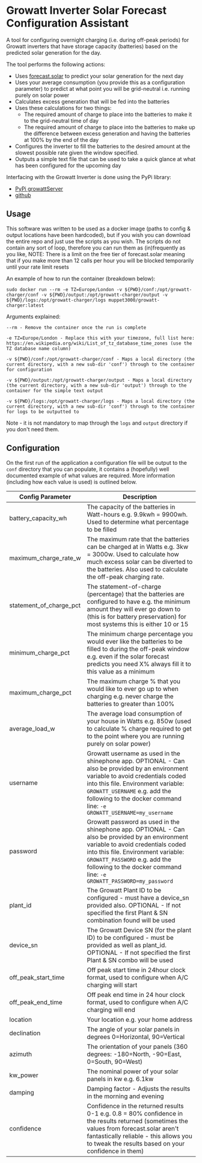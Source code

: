 # Growatt Inverter Solar Forecast Configuration Assistant
A tool for configuring overnight charging (i.e. during off-peak periods) for Growatt inverters that have storage capacity (batteries) based on the predicted solar generation for the day.

The tool performs the following actions:
* Uses [forecast.solar](https://forecast.solar/) to predict your solar generation for the next day
* Uses your average consumption (you provide this as a configuration parameter) to predict at what point you will be grid-neutral i.e. running purely on solar power
* Calculates excess generation that will be fed into the batteries
* Uses these calculations for two things:
    * The required amount of charge to place into the batteries to make it to the grid-neutral time of day
    * The required amount of charge to place into the batteries to make up the difference between excess generation and having the batteries at 100% by the end of the day
* Configures the inverter to fill the batteries to the desired amount at the slowest possible rate given the window specified.
* Outputs a simple text file that can be used to take a quick glance at what has been configured for the upcoming day

Interfacing with the Growatt Inverter is done using the PyPi library: 
* [PyPi growattServer](https://pypi.org/project/growattServer/)
* [github](https://github.com/indykoning/PyPi_GrowattServer)

## Usage
This software was written to be used as a docker image (paths to config & output locations have been hardcoded), but if you wish you can download the entire repo and just use the scripts as you wish.
The scripts do not contain any sort of loop, therefore you can run them as (in)frequently as you like, NOTE: There is a limit on the free tier of forecast.solar meaning that if you make more than 12 calls per hour you will be blocked temporarily until your rate limit resets

An example of how to run the container (breakdown below):
```
sudo docker run --rm -e TZ=Europe/London -v ${PWD}/conf:/opt/growatt-charger/conf -v ${PWD}/output:/opt/growatt-charger/output -v ${PWD}/logs:/opt/growatt-charger/logs muppet3000/growatt-charger:latest
```

Arguments explained:
```
--rm - Remove the container once the run is complete

-e TZ=Europe/London - Replace this with your timezone, full list here: https://en.wikipedia.org/wiki/List_of_tz_database_time_zones (use the TZ database name column)

-v ${PWD}/conf:/opt/growatt-charger/conf - Maps a local directory (the current directory, with a new sub-dir 'conf') through to the container for configuration

-v ${PWD}/output:/opt/growatt-charger/output - Maps a local directory (the current directory, with a new sub-dir 'output') through to the container for the simple text output

-v ${PWD}/logs:/opt/growatt-charger/logs - Maps a local directory (the current directory, with a new sub-dir 'conf') through to the container for logs to be outputted to
```

Note - it is not mandatory to map through the `logs` and `output` directory if you don't need them.

## Configuration
On the first run of the application a configuration file will be output to the `conf` directory that you can populate, it contains a (hopefully) well documented example of what values are required. More information (including how each value is used) is outlined below.

| Config Parameter | Description |
|------------------|-------------|
| battery_capacity_wh | The capacity of the batteries in Watt-hours e.g. 9.9kwh = 9900wh. Used to determine what percentage to be filled |
| maximum_charge_rate_w | The maximum rate that the batteries can be charged at in Watts e.g. 3kw = 3000w. Used to calculate how much excess solar can be diverted to the batteries. Also used to calculate the off-peak charging rate. |
| statement_of_charge_pct | The statement-of-charge (percentage) that the batteries are configured to have e.g. the minimum amount they will ever go down to (this is for battery preservation) for most systems this is either 10 or 15 |
| minimum_charge_pct | The minimum charge percentage you would ever like the batteries to be filled to during the off-peak window e.g. even if the solar forecast predicts you need X% always fill it to this value as a minimum |
| maximum_charge_pct | The maximum charge % that you would like to ever go up to when charging e.g. never charge the batteries to greater than 100% |
| average_load_w | The average load consumption of your house in Watts e.g. 850w (used to calculate % charge required to get to the point where you are running purely on solar power) |
| username | Growatt username as used in the shinephone app. OPTIONAL - Can also be provided by an environment variable to avoid credentials coded into this file. Environment variable: `GROWATT_USERNAME` e.g. add the following to the docker command line: `-e GROWATT_USERNAME=my_username` |
| password | Growatt password as used in the shinephone app. OPTIONAL - Can also be provided by an environment variable to avoid credentials coded into this file. Environment variable: `GROWATT_PASSWORD` e.g. add the following to the docker command line: `-e GROWATT_PASSWORD=my_password` |
| plant_id | The Growatt Plant ID to be configured - must have a device_sn provided also. OPTIONAL - If not specified the first Plant & SN combination found will be used |
| device_sn | The Growatt Device SN (for the plant ID) to be configured - must be provided as well as plant_id. OPTIONAL - If not specified the first Plant & SN combo will be used |
| off_peak_start_time | Off peak start time in 24hour clock format, used to configure when A/C charging will start |
| off_peak_end_time | Off peak end time in 24 hour clock format, used to configure when A/C charging will end |
| location | Your location e.g. your home address |
| declination | The angle of your solar panels in degrees 0=Horizontal, 90=Vertical |
| azimuth | The orientation of your panels (360 degrees: -180=North, -90=East, 0=South, 90=West) |
| kw_power | The nominal power of your solar panels in kw e.g. 6.1kw |
| damping | Damping factor - Adjusts the results in the morning and evening |
| confidence | Confidence in the returned results 0-1 e.g. 0.8 = 80% confidence in the results returned (sometimes the values from forecast.solar aren't fantastically reliable - this allows you to tweak the results based on your confidence in them) |
